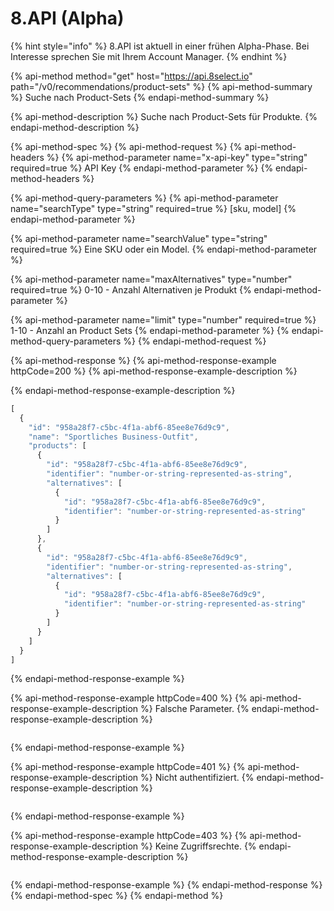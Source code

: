 # 8.API \(Alpha\)

{% hint style="info" %}
8.API ist aktuell in einer frühen Alpha-Phase. Bei Interesse sprechen Sie mit Ihrem Account Manager.
{% endhint %}

{% api-method method="get" host="https://api.8select.io" path="/v0/recommendations/product-sets" %}
{% api-method-summary %}
Suche nach Product-Sets
{% endapi-method-summary %}

{% api-method-description %}
Suche nach Product-Sets für Produkte.
{% endapi-method-description %}

{% api-method-spec %}
{% api-method-request %}
{% api-method-headers %}
{% api-method-parameter name="x-api-key" type="string" required=true %}
API Key
{% endapi-method-parameter %}
{% endapi-method-headers %}

{% api-method-query-parameters %}
{% api-method-parameter name="searchType" type="string" required=true %}
\[sku, model\]
{% endapi-method-parameter %}

{% api-method-parameter name="searchValue" type="string" required=true %}
Eine SKU oder ein Model.
{% endapi-method-parameter %}

{% api-method-parameter name="maxAlternatives" type="number" required=true %}
0-10 - Anzahl Alternativen je Produkt
{% endapi-method-parameter %}

{% api-method-parameter name="limit" type="number" required=true %}
1-10 - Anzahl an Product Sets
{% endapi-method-parameter %}
{% endapi-method-query-parameters %}
{% endapi-method-request %}

{% api-method-response %}
{% api-method-response-example httpCode=200 %}
{% api-method-response-example-description %}

{% endapi-method-response-example-description %}

```javascript
[
  {
    "id": "958a28f7-c5bc-4f1a-abf6-85ee8e76d9c9",
    "name": "Sportliches Business-Outfit",
    "products": [
      {
        "id": "958a28f7-c5bc-4f1a-abf6-85ee8e76d9c9",
        "identifier": "number-or-string-represented-as-string",
        "alternatives": [
          {
            "id": "958a28f7-c5bc-4f1a-abf6-85ee8e76d9c9",
            "identifier": "number-or-string-represented-as-string"
          }
        ]
      },
      {
        "id": "958a28f7-c5bc-4f1a-abf6-85ee8e76d9c9",
        "identifier": "number-or-string-represented-as-string",
        "alternatives": [
          {
            "id": "958a28f7-c5bc-4f1a-abf6-85ee8e76d9c9",
            "identifier": "number-or-string-represented-as-string"
          }
        ]
      }
    ]
  }
]
```
{% endapi-method-response-example %}

{% api-method-response-example httpCode=400 %}
{% api-method-response-example-description %}
Falsche Parameter.
{% endapi-method-response-example-description %}

```

```
{% endapi-method-response-example %}

{% api-method-response-example httpCode=401 %}
{% api-method-response-example-description %}
Nicht authentifiziert.
{% endapi-method-response-example-description %}

```

```
{% endapi-method-response-example %}

{% api-method-response-example httpCode=403 %}
{% api-method-response-example-description %}
Keine Zugriffsrechte.
{% endapi-method-response-example-description %}

```

```
{% endapi-method-response-example %}
{% endapi-method-response %}
{% endapi-method-spec %}
{% endapi-method %}



